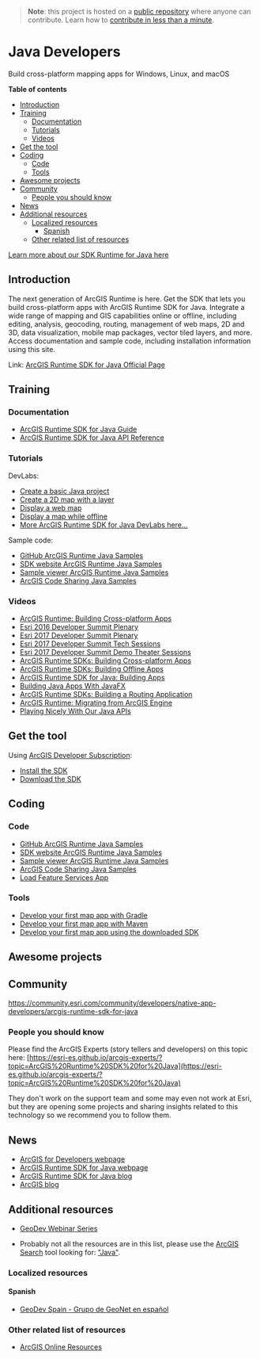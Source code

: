 > **Note**: this project is hosted on a [public repository](https://github.com/hhkaos/awesome-arcgis) where anyone can contribute. Learn how to [contribute in less than a minute](https://github.com/hhkaos/awesome-arcgis/blob/master/CONTRIBUTING.md#contributions).

# Java Developers

Build cross-platform mapping apps for Windows, Linux, and macOS

<!-- START doctoc generated TOC please keep comment here to allow auto update -->
<!-- DON'T EDIT THIS SECTION, INSTEAD RE-RUN doctoc TO UPDATE -->
**Table of contents**

- [Introduction](#introduction)
- [Training](#training)
  - [Documentation](#documentation)
  - [Tutorials](#tutorials)
  - [Videos](#videos)
- [Get the tool](#get-the-tool)
- [Coding](#coding)
  - [Code](#code)
  - [Tools](#tools)
- [Awesome projects](#awesome-projects)
- [Community](#community)
  - [People you should know](#people-you-should-know)
- [News](#news)
- [Additional resources](#additional-resources)
  - [Localized resources](#localized-resources)
    - [Spanish](#spanish)
  - [Other related list of resources](#other-related-list-of-resources)

<!-- END doctoc generated TOC please keep comment here to allow auto update -->

[Learn more about our SDK Runtime for Java here](https://developers.arcgis.com/java/latest)

## Introduction

The next generation of ArcGIS Runtime is here. Get the SDK that lets you build cross-platform apps with ArcGIS Runtime SDK for Java. Integrate a wide range of mapping and GIS capabilities online or offline, including editing, analysis, geocoding, routing, management of web maps, 2D and 3D, data visualization, mobile map packages, vector tiled layers, and more. Access documentation and sample code, including installation information using this site.

Link: [ArcGIS Runtime SDK for Java Official Page](https://developers.arcgis.com/java/latest/)

## Training
### Documentation

* [ArcGIS Runtime SDK for Java Guide](https://developers.arcgis.com/java/latest/guide/guide.htm)
* [ArcGIS Runtime SDK for Java API Reference](https://developers.arcgis.com/java/latest/api-reference/reference/packages.html)

### Tutorials

DevLabs:
* [Create a basic Java project](https://developers.arcgis.com/labs/java/create-a-basic-java-project/)
* [Create a 2D map with a layer](https://developers.arcgis.com/labs/java/create-a-2d-map-with-a-layer/)
* [Display a web map](https://developers.arcgis.com/labs/java/display-a-web-map/)
* [Display a map while offline](https://developers.arcgis.com/labs/java/display-a-map-while-offline/)
* [More ArcGIS Runtime SDK for Java DevLabs here...](https://developers.arcgis.com/labs/browse/?topic=any&product=Java)

Sample code:
* [GitHub ArcGIS Runtime Java Samples](https://github.com/Esri/arcgis-runtime-samples-java)
* [SDK website ArcGIS Runtime Java Samples](https://developers.arcgis.com/java/latest/sample-code/sample-code.htm)
* [Sample viewer ArcGIS Runtime Java Samples](https://arcgisruntime.maps.arcgis.com/home/item.html?id=e8a58073555e4700ba102aa6e2070dbf)
* [ArcGIS Code Sharing Java Samples](http://codesharing.arcgis.com/)

### Videos

* [ArcGIS Runtime: Building Cross-platform Apps](https://www.youtube.com/watch?v=XLT1PjZgbAQ)
* [Esri 2016 Developer Summit Plenary](https://www.youtube.com/watch?v=Qn7ezk-9iqs&list=PLaPDDLTCmy4ZvztJzqBnGTBoD0Lz9r39S)
* [Esri 2017 Developer Summit Plenary](https://www.youtube.com/watch?v=uHDkhm3QiTY&list=PLaPDDLTCmy4aJoXyro9yWOr2pdIe0mr9A)
* [Esri 2017 Developer Summit Tech Sessions](https://www.youtube.com/watch?v=-gnWpOrv7-4&list=PLaPDDLTCmy4Z844nQ0aFdRCTICoNDPf7E)
* [Esri 2017 Developer Summit Demo Theater Sessions](https://www.youtube.com/watch?v=1J5y8sJ9aKI&list=PLaPDDLTCmy4bhBCELU7lRS7fNF8KHneA_)
* [ArcGIS Runtime SDKs: Building Cross-platform Apps](https://www.youtube.com/watch?v=4tXsOuG_L6U)
* [ArcGIS Runtime SDKs: Building Offline Apps](https://www.youtube.com/watch?v=u6gvlpIPucU)
* [ArcGIS Runtime SDK for Java: Building Apps](https://www.youtube.com/watch?v=yw7adkEay7o)
* [Building Java Apps With JavaFX](https://www.youtube.com/watch?v=0_PR_uVuZRk)
* [ArcGIS Runtime SDKs: Building a Routing Application](https://www.youtube.com/watch?v=E48w7-yyEyg)
* [ArcGIS Runtime: Migrating from ArcGIS Engine](https://www.youtube.com/watch?v=h1lyaH00G6A)
* [Playing Nicely With Our Java APIs](https://www.youtube.com/watch?v=bkXWWpQjo0I)

## Get the tool

Using [ArcGIS Developer Subscription](https://developers.arcgis.com/pricing/):
* [Install the SDK](https://developers.arcgis.com/java/latest/guide/install-the-sdk.htm)
* [Download the SDK](https://developers.arcgis.com/downloads/apis-and-sdks?product=java)

## Coding

### Code

* [GitHub ArcGIS Runtime Java Samples](https://github.com/Esri/arcgis-runtime-samples-java)
* [SDK website ArcGIS Runtime Java Samples](https://developers.arcgis.com/java/latest/sample-code/sample-code.htm)
* [Sample viewer ArcGIS Runtime Java Samples](https://arcgisruntime.maps.arcgis.com/home/item.html?id=e8a58073555e4700ba102aa6e2070dbf)
* [ArcGIS Code Sharing Java Samples](http://codesharing.arcgis.com/)
* [Load Feature Services App](https://github.com/ialixandroae/ArcGIS-Runtime-SDK-for-Java/tree/master/Load%20Feature%20Services%20App)

### Tools

* [Develop your first map app with Gradle](https://developers.arcgis.com/java/latest/guide/develop-your-first-map-app-with-gradle.htm)
* [Develop your first map app with Maven](https://developers.arcgis.com/java/latest/guide/develop-your-first-map-app-with-maven.htm)
* [Develop your first map app using the downloaded SDK](https://developers.arcgis.com/java/latest/guide/develop-your-first-map-app.htm)

## Awesome projects

## Community

https://community.esri.com/community/developers/native-app-developers/arcgis-runtime-sdk-for-java

### People you should know

Please find the ArcGIS Experts (story tellers and developers) on this topic here: [https://esri-es.github.io/arcgis-experts/?topic=ArcGIS%20Runtime%20SDK%20for%20Java](https://esri-es.github.io/arcgis-experts/?topic=ArcGIS%20Runtime%20SDK%20for%20Java)

They don't work on the support team and some may even not work at Esri,
but they are opening some projects and sharing insights related to this
technology so we recommend you to follow them.

## News

* [ArcGIS for Developers webpage](https://developers.arcgis.com/)
* [ArcGIS Runtime SDK for Java webpage](https://developers.arcgis.com/java/)
* [ArcGIS Runtime SDK for Java blog](https://community.esri.com/community/developers/native-app-developers/arcgis-runtime-sdk-for-java/blog)
* [ArcGIS blog](https://blogs.esri.com/esri/arcgis/)

## Additional resources

* [GeoDev Webinar Series](go.esri.com/geodev)

* Probably not all the resources are in this list, please use the [ArcGIS Search](https://esri-es.github.io/arcgis-search/) tool looking for: ["Java"](https://esri-es.github.io/arcgis-search/?search="Java"&utm_campaign=awesome-list&utm_source=awesome-list&utm_medium=page).

### Localized resources

#### Spanish

* [GeoDev Spain - Grupo de GeoNet en español](https://geonet.esri.com/groups/geodev-spain)

### Other related list of resources

* [ArcGIS Online Resources](https://arcgisruntime.maps.arcgis.com/home/search.html?q=owner%3A%20ArcGISRuntimeSDK&t=content&start=1&sortOrder=desc&sortField=relevance)
